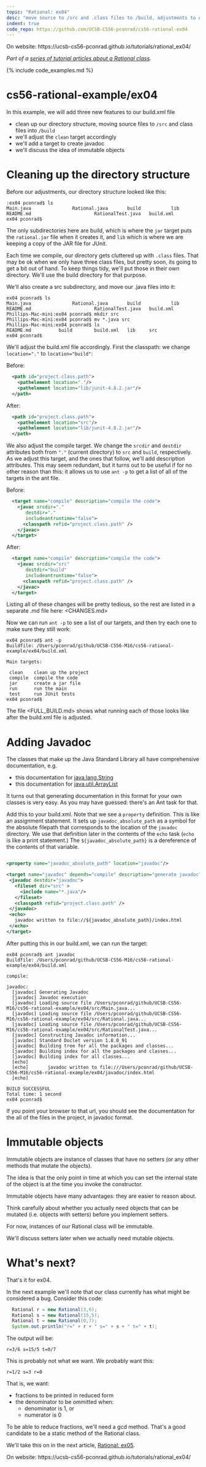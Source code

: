 ```yaml
---
topic: "Rational: ex04"
desc: "move source to /src and .class files to /build, adjustments to Ant build.xml, discuss immutable objects "
indent: true
code_repo: https://github.com/UCSB-CS56-pconrad/cs56-rational-ex04
---
```


<div class="github-preview-only">On website: https://ucsb-cs56-pconrad.github.io/tutorials/rational_ex04/</div>


<em>Part of a [series of tutorial articles about a Rational class](/tutorials/rational/).</em>

{% include code_examples.md %}


# cs56-rational-example/ex04

In this example, we will add three new features to our build.xml file

* clean up our directory structure, moving source files to `/src` and class files into `/build`
* we'll adjust the `clean` target accordingly
* we'll add a target to create javadoc
* we'll discuss the idea of immutable objects

# Cleaning up the directory structure

Before our adjustments, our directory structure looked like this:

```
:ex04 pconrad$ ls
Main.java	       		Rational.java		build			lib
README.md						RationalTest.java	build.xml
ex04 pconrad$
```

The only subdirectories here are build, which is where the `jar` target puts the `rational.jar` file when it creates it, and `lib` which
is where we are keeping a copy of the JAR file for JUnit.

Each time we compile, our directory gets cluttered up with `.class` files.  That may be ok when we only have three class files, but
pretty soon, its going to get a bit out of hand.   To keep things tidy, we'll put those in their own directory.   We'll use the build directory for that purpose.

We'll also create a src subdirectory, and move our .java files into it:

```
ex04 pconrad$ ls
Main.java	       		Rational.java		build			lib
README.md						RationalTest.java	build.xml
Phillips-Mac-mini:ex04 pconrad$ mkdir src
Phillips-Mac-mini:ex04 pconrad$ mv *.java src
Phillips-Mac-mini:ex04 pconrad$ ls
README.md	       build		build.xml	lib		src
ex04 pconrad$
```

We'll adjust the build.xml file accordingly.    First the classpath: we change `location="."` to `location="build"`:

Before:

```xml
  <path id="project.class.path"> 
    <pathelement location="."/>
    <pathelement location="lib/junit-4.8.2.jar"/>
  </path>
```

After:

```xml
  <path id="project.class.path"> 
    <pathelement location="src"/>
    <pathelement location="lib/junit-4.8.2.jar"/>
  </path>
```

We also adjust the compile target. We change the `srcdir` and `destdir` attributes both from `"."` (current directory) to `src` and `build`, respectively.    As we adjust this target, and the ones that follow, we'll add description attributes.  This may seem
redundant, but it turns out to be useful if for no other reason than this: it allows us to use `ant -p` to get a list of all of the
targets in the ant file.     

Before:

```xml
  <target name="compile" description="compile the code">
    <javac srcdir="."
	   destdir="."
	   includeantruntime="false">
      <classpath refid="project.class.path" />
    </javac>
  </target>
```


After:

```xml
  <target name="compile" description="compile the code">
    <javac srcdir="src"
	   destdir="build"
	   includeantruntime="false">
      <classpath refid="project.class.path" />
    </javac>
  </target>
```

Listing all of these changes will be pretty tedious, so the rest are listed in a separate .md file here: <CHANGES.md>


Now we can run `ant -p` to see a list of our targets, and then try each one to make sure they still work:

```
ex04 pconrad$ ant -p
Buildfile: /Users/pconrad/github/UCSB-CS56-M16/cs56-rational-example/ex04/build.xml

Main targets:

 clean    clean up the project
 compile  compile the code
 jar      create a jar file
 run      run the main
 test     run JUnit tests
ex04 pconrad$

```

The file <FULL_BUILD.md> shows what running each of those looks like after the build.xml file is adjusted.

# Adding Javadoc

The classes that make up the Java Standard Library all have comprehensive documentation, e.g.
* this documentation for [java.lang.String](http://docs.oracle.com/javase/8/docs/api/java/lang/String.html)
* this documentation for [java.util.ArrayList](http://docs.oracle.com/javase/8/docs/api/java/util/ArrayList.html)

It turns out that generating documentation in this format for your own classes is very easy.  As you may have guessed: there's an Ant task for that.

Add this to your build.xml.  Note that we see a `property` definition. This is like an assignment statement. It sets up `javadoc_absolute_path` as a symbol for the absolute filepath that corresponds to the location of the `javadoc` directory.  We use that definition later
in the contents of the `echo` task (`echo` is like a print statement.)  The `${javadoc_absolute_path}` is a dereference of the contents
of that variable.

```xml

<property name="javadoc_absolute_path" location="javadoc"/>

<target name="javadoc" depends="compile" description="generate javadoc">
 <javadoc destdir="javadoc">
   <fileset dir="src" >
     <include name="*.java"/>
   </fileset>
   <classpath refid="project.class.path" />
 </javadoc>
 <echo>
   javadoc written to file://${javadoc_absolute_path}/index.html
 </echo>
</target>
```

After putting this in our build.xml, we can run the target:

```
ex04 pconrad$ ant javadoc
Buildfile: /Users/pconrad/github/UCSB-CS56-M16/cs56-rational-example/ex04/build.xml

compile:

javadoc:
  [javadoc] Generating Javadoc
  [javadoc] Javadoc execution
  [javadoc] Loading source file /Users/pconrad/github/UCSB-CS56-M16/cs56-rational-example/ex04/src/Main.java...
  [javadoc] Loading source file /Users/pconrad/github/UCSB-CS56-M16/cs56-rational-example/ex04/src/Rational.java...
  [javadoc] Loading source file /Users/pconrad/github/UCSB-CS56-M16/cs56-rational-example/ex04/src/RationalTest.java...
  [javadoc] Constructing Javadoc information...
  [javadoc] Standard Doclet version 1.8.0_91
  [javadoc] Building tree for all the packages and classes...
  [javadoc] Building index for all the packages and classes...
  [javadoc] Building index for all classes...
  [echo]
  [echo]       javadoc written to file:///Users/pconrad/github/UCSB-CS56-M16/cs56-rational-example/ex04/javadoc/index.html
  [echo]

BUILD SUCCESSFUL
Total time: 1 second
ex04 pconrad$
```

If you point your browser to that url, you should see the documentation for the all of the files in the project, in javadoc format.


# Immutable objects

Immutable objects are instance of classes that have no setters (or any other methods that mutate the objects).

The idea is that the only point in time at which you can set the internal state of the object is at the time you invoke the constructor.

Immutable objects have many advantages: they are easier to reason about.

Think carefully about whether you actually need objects that can be mutated (i.e. objects with setters) before you implement setters.

For now, instances of our Rational class will be immutable.

We'll discuss setters later when we actually need mutable objects.

# What's next?

That's it for ex04.

In the next example we'll note that our class currently has what might
be considered a bug.   Consider this code:


```Java
  Rational r = new Rational(3,6);
  Rational s = new Rational(15,5);
  Rational t = new Rational(0,7);
  System.out.println("r=" + r + " s=" + s + " t=" + t);
```

The output will be:

```
r=3/6 s=15/5 t=0/7
```

This is probably not what we want.  We probably want this:

```
r=1/2 s=3 r=0
```

That is, we want:

* fractions to be printed in reduced form
* the denominator to be ommitted when:
    * denominator is 1, or
    * numerator is 0

To be able to reduce fractions, we'll need a gcd method.  That's a
good candidate to be a static method of the Rational class.


We'll take this on in the next article, [Rational: ex05](rational_ex05/).




<div class="github-preview-only">On website: https://ucsb-cs56-pconrad.github.io/tutorials/rational_ex04/</div>
